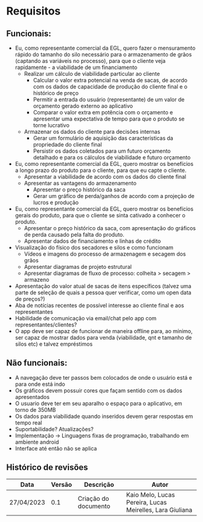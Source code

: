 # Requisitos

## Funcionais:
- Eu, como representante comercial da EGL, quero fazer o mensuramento rápido do tamanho do silo necessário para o armazenamento de grãos (captando as variáveis no processo), para que o cliente veja rapidamente - a viabilidade de um financiamento
    - Realizar um cálculo de viabilidade particular ao cliente
        - Calcular o valor extra potencial na venda de sacas, de acordo
        com os dados de capacidade de produção do cliente final e o
        histórico de preço
        - Permitir a entrada do usuário (representante) de um valor de
        orçamento gerado externo ao aplicativo
        - Comparar o valor extra em potência com o orçamento e
        apresentar uma expectativa de tempo para que o produto
        se torne lucrativo
    - Armazenar os dados do cliente para decisões internas
        - Gerar um formulário de aquisição das características da
        propriedade do cliente final
        - Persistir os dados coletados para um futuro orçamento
        detalhado e para os cálculos de viabilidade
        e futuro orçamento
- Eu, como representante comercial da EGL, quero mostrar os benefícios a longo prazo do produto para o cliente, para que eu capte o cliente.
    - Apresentar a viabilidade de acordo com os dados do cliente final
    - Apresentar as vantagens do armazenamento
        - Apresentar o preço histórico da saca
        - Gerar um gráfico de perda/ganhos de acordo com a projeção de lucros e produção
- Eu, como representante comercial da EGL, quero mostrar os benefícios gerais do produto, para que o cliente se sinta cativado a conhecer o produto.
    - Apresentar o preço histórico da saca, com apresentação
    do gráficos de perda causado pela falta do produto.
    - Apresentar dados de financiamento e linhas de crédito
- Visualização do físico dos secadores e silos e como funcionam
    - Vídeos e imagens do processo de armazenagem e secagem dos grãos
    - Apresentar diagramas de projeto estrutural
    - Apresentar diagramas de fluxo de processo:
    colheita > secagem > armazeno
- Apresentação do valor atual de sacas de itens específicos (talvez uma parte de seleção de quais a pessoa quer verificar, como um open data de preços?)
- Aba de notícias recentes de possível interesse ao cliente final e aos representantes
- Habilidade de comunicação via email/chat pelo app com representantes/clientes?
- O app deve ser capaz de funcionar de maneira offline para, ao mínimo, ser capaz de mostrar dados para venda (viabilidade, qnt e tamanho de silos etc) e talvez empréstimos

## Não funcionais:
- A navegação deve ter passos bem colocados de onde o usuário está e para onde está indo
- Os gráficos devem possuir cores que façam sentido com os dados apresentados
- O usuario deve ter em seu aparalho o espaço para o aplicativo, em torno de 350MB
- Os dados para viabilidade quando inseridos devem gerar respostas em tempo real
- Suportabilidade? Atualizações?
- Implementação -> Linguagens fixas de programação, trabalhando em ambiente android
- Interface até então não se aplica

## Histórico de revisões

| Data | Versão | Descrição | Autor |
|---|---|---|---|
| 27/04/2023 | 0.1 | Criação do documento | Kaio Melo, Lucas Pereira, Lucas Meirelles, Lara Giuliana|